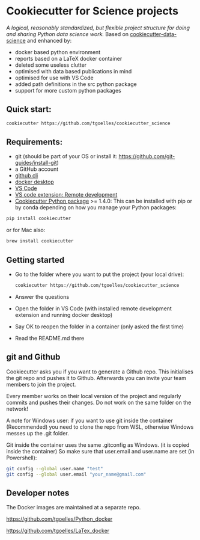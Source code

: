 
# Cookiecutter for Science projects

_A logical, reasonably standardized, but flexible project structure for doing and sharing Python data science work._
Based on [cookiecutter-data-science](http://drivendata.github.io/cookiecutter-data-science/) and enhanced by:

* docker based python environment
* reports based on a LaTeX docker container
* deleted some useless clutter
* optimised with data based publications in mind
* optimised for use with VS Code
* added path definitions in the src python package
* support for more custom python packages

## Quick start:

``` bash
cookiecutter https://github.com/tgoelles/cookiecutter_science
```


## Requirements:

 - git (should be part of your OS or install it: https://github.com/git-guides/install-git)
 - a GitHub account
 - [github cli](https://cli.github.com/)
 - [docker desktop](https://www.docker.com/products/docker-desktop/)
 - [VS Code](https://code.visualstudio.com/)
 - [VS code extension: Remote development](https://marketplace.visualstudio.com/items?itemName=ms-vscode-remote.vscode-remote-extensionpack)
 - [Cookiecutter Python package](http://cookiecutter.readthedocs.org/en/latest/installation.html) >= 1.4.0: This can be installed with pip or by conda depending on how you manage your Python packages:

``` bash
pip install cookiecutter
```

or for Mac also:

``` bash
brew install cookiecutter
```

## Getting started

* Go to the folder where you want to put the project (your local drive):

  ``` bash
  cookiecutter https://github.com/tgoelles/cookiecutter_science
  ```

* Answer the questions
* Open the folder in VS Code (with installed remote development extension and running docker desktop)
* Say OK to reopen the folder in a container (only asked the first time)
* Read the README.md there

## git and Github

Cookiecutter asks you if you want to generate a Github repo. This initialises the git repo and pushes it to Github.
Afterwards you can invite your team members to join the project.

Every member works on their local version of the project and regularly commits and pushes their changes.
Do not work on the same folder on the network!

A note for Windows user: if you want to use git inside the container (Recommended) you need to clone the repo from WSL,
otherwise Windows  messes up the .git folder.

Git inside the container uses the same .gitconfig as Windows. (it is copied inside the container)
So make sure that user.email and user.name are set (in Powershell):

``` bash
git config --global user.name "test"
git config --global user.email "your_name@gmail.com"
```


## Developer notes

The Docker images are maintained at a separate repo.

https://github.com/tgoelles/Python_docker

https://github.com/tgoelles/LaTex_docker

